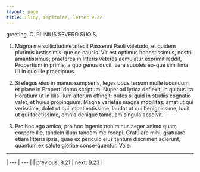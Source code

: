 ```yaml
---
layout: page
title: Pliny, Espitulae, letter 9.22
---
```


greeting. C. PLINIUS SEVERO SUO S.



1. Magna me sollicitudine affecit Passenni Pauli valetudo, et quidem plurimis iustissimis-que de causis. Vir est optimus honestissimus, nostri amantissimus; praeterea in litteris veteres aemulatur exprimit reddit, Propertium in primis, a quo genus ducit, vera suboles eo-que simillima illi in quo ille praecipuus.



2. Si elegos eius in manus sumpseris, leges opus tersum molle iucundum, et plane in Properti domo scriptum. Nuper ad lyrica deflexit, in quibus ita Horatium ut in illis illum alterum effingit: putes si quid in studiis cognatio valet, et huius propinquum. Magna varietas magna mobilitas: amat ut qui verissime, dolet ut qui impatientissime, laudat ut qui benignissime, ludit ut qui facetissime, omnia denique tamquam singula absolvit.



3. Pro hoc ego amico, pro hoc ingenio non minus aeger animo quam corpore ille, tandem illum tandem me recepi. Gratulare mihi, gratulare etiam litteris ipsis, quae ex periculo eius tantum discrimen adierunt, quantum ex salute gloriae conse-quentur. Vale.



---

| --- | --- |
| previous: [9.21](../9.21/) | next: [9.23](../9.23/) |